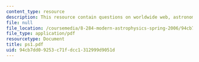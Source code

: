 ```yaml
---
content_type: resource
description: This resource contain questions on worldwide web, astronomical literature.
file: null
file_location: /coursemedia/8-284-modern-astrophysics-spring-2006/94cb7dd09253c71fdcc1312999d9051d_ps1.pdf
file_type: application/pdf
resourcetype: Document
title: ps1.pdf
uid: 94cb7dd0-9253-c71f-dcc1-312999d9051d
---
```

